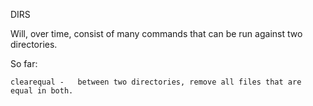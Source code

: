 DIRS

Will, over time, consist of many commands that can be run against two directories.


So far:

    clearequal -   between two directories, remove all files that are equal in both.